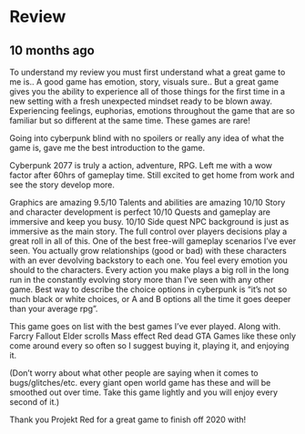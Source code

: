 # Review
## 10 months ago
    
To understand my review you must first understand what a great game to me is..
A good game has emotion, story, visuals sure.. But a great game gives you the ability to experience all of those things for the first time in a new setting with a fresh unexpected mindset ready to be blown away. Experiencing feelings, euphorias, emotions throughout the game that are so familiar but so different at the same time. These games are rare!

Going into cyberpunk blind with no spoilers or really any idea of what the game is, gave me the best introduction to the game.

Cyberpunk 2077 is truly a action, adventure, RPG. Left me with a wow factor after 60hrs of gameplay time. Still excited to get home from work and see the story develop more.

Graphics are amazing 9.5/10
Talents and abilities are amazing 10/10
Story and character development is perfect 10/10
Quests and gameplay are immersive and keep you busy. 10/10
Side quest NPC background is just as immersive as the main story.
The full control over players decisions play a great roll in all of this. One of the best free-will gameplay scenarios I’ve ever seen. You actually grow relationships (good or bad) with these characters with an ever devolving backstory to each one. You feel every emotion you should to the characters. Every action you make plays a big roll in the long run in the constantly evolving story more than I’ve seen with any other game. Best way to describe the choice options in cyberpunk is “it’s not so much black or white choices, or A and B options all the time it goes deeper than your average rpg”.

This game goes on list with the best games I’ve ever played. Along with.
Farcry
Fallout
Elder scrolls
Mass effect
Red dead
GTA
Games like these only come around every so often so I suggest buying it, playing it, and enjoying it. 

(Don’t worry about what other people are saying when it comes to bugs/glitches/etc. every giant open world game has these and will be smoothed out over time. Take this game lightly and you will enjoy every second of it.)

Thank you Projekt Red for a great game to finish off 2020 with!
